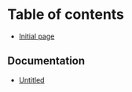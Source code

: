 # Table of contents

* [Initial page](README.md)

## Documentation <a id="docs"></a>

* [Untitled](docs/untitled.md)

